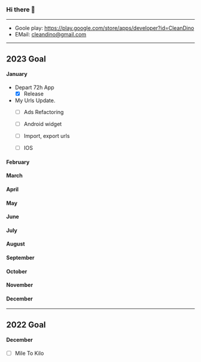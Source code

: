### Hi there 👋

--- 
  
  * Goole play: <https://play.google.com/store/apps/developer?id=CleanDino>
  * EMail: <cleandino@gmail.com>

--- 

## 2023 Goal

#### January
* Depart 72h App
  - [x] Release

* My Urls Update.  
  - [ ] Ads Refactoring
  - [ ] Android widget
  - [ ] Import, export urls
  - [ ] IOS


#### February


#### March

#### April

#### May

#### June


#### July


#### August


#### September


#### October


#### November


#### December



---


## 2022 Goal

#### December
  - [ ] Mile To Kilo



